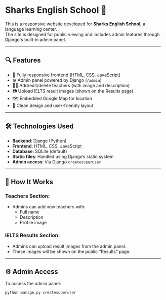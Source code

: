 # Sharks English School 🦈

This is a responsive website developed for **Sharks English School**, a language learning center.  
The site is designed for public viewing and includes admin features through Django's built-in admin panel.

---

## 🔍 Features

- 📱 Fully responsive frontend (HTML, CSS, JavaScript)
- ⚙️ Admin panel powered by Django (`/admin`)
- 👩‍🏫 Add/edit/delete teachers (with image and description)
- 📷 Upload IELTS result images (shown on the Results page)
- 🗺️ Embedded Google Map for location
- 🧼 Clean design and user-friendly layout

---

## 🛠 Technologies Used

- **Backend**: Django (Python)
- **Frontend**: HTML, CSS, JavaScript
- **Database**: SQLite (default)
- **Static files**: Handled using Django’s static system
- **Admin access**: Via Django `createsuperuser`

---

## 📁 How It Works

### Teachers Section:
- Admins can add new teachers with:
  - Full name
  - Description
  - Profile image

### IELTS Results Section:
- Admins can upload result images from the admin panel.
- These images will be shown on the public “Results” page.

---

## ⚙️ Admin Access

To access the admin panel:

```bash
python manage.py createsuperuser
